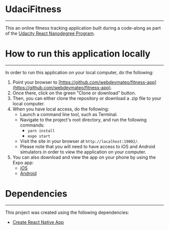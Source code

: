 # UdaciFitness
___

This an online fitness tracking application built during a code-along as part of the [Udacity React Nanodegree Program](https://www.udacity.com/course/react-nanodegree--nd019).

# How to run this application locally
___

In order to run this application on your local computer, do the following:

1. Point your browser to [https://github.com/webdevmateo/fitness-app](https://github.com/webdevmateo/fitness-app).
2. Once there, click on the green "Clone or download" button.
3. Then, you can either clone the repository or download a .zip file to your local computer.
4. When you have local access, do the following:
     - Launch a command line tool, such as Terminal.
     - Navigate to the project's root directory, and run the following commands:
          * `yarn install`
          * `expo start`
     - Visit the site in your browser at `http://localhost:19002/`.
     - Please note that you will need to have access to iOS and Android simulators in order to view the application on your computer.
5. You can also download and view the app on your phone by using the Expo app:
    - [iOS](https://itunes.apple.com/us/app/expo-client/id982107779)
    - [Android](https://play.google.com/store/apps/details?id=host.exp.exponent)

# Dependencies
___

This project was created using the following dependencies:
* [Create React Native App](https://github.com/react-community/create-react-native-app)
